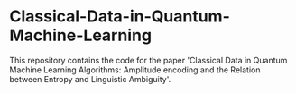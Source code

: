 # Classical-Data-in-Quantum-Machine-Learning
This repository contains the code for the paper 'Classical Data in Quantum Machine Learning Algorithms: Amplitude encoding and the Relation between Entropy and Linguistic Ambiguity'.
